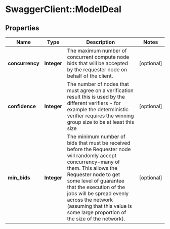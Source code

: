 # SwaggerClient::ModelDeal

## Properties
Name | Type | Description | Notes
------------ | ------------- | ------------- | -------------
**concurrency** | **Integer** | The maximum number of concurrent compute node bids that will be accepted by the requester node on behalf of the client. | [optional] 
**confidence** | **Integer** | The number of nodes that must agree on a verification result this is used by the different verifiers - for example the deterministic verifier requires the winning group size to be at least this size | [optional] 
**min_bids** | **Integer** | The minimum number of bids that must be received before the Requester node will randomly accept concurrency-many of them. This allows the Requester node to get some level of guarantee that the execution of the jobs will be spread evenly across the network (assuming that this value is some large proportion of the size of the network). | [optional] 

